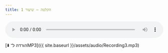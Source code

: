 ```yaml
---
title: הקלטה – שיעור 1
---
```


<audio controls preload="metadata" style="width:100%; max-width:640px">
  <source src="{{ site.baseurl }}/assets/audio/Recording3.mp3" type="audio/mpeg">
  הדפדפן לא תומך בנגן אודיו.
</audio>

[⬇️ הורדה ל־MP3]({{ site.baseurl }}/assets/audio/Recording3.mp3)